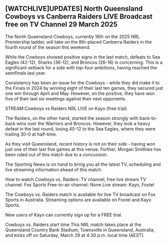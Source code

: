 ## [WATCHLIVE]UPDATES] North Queensland Cowboys vs Canberra Raiders LIVE Broadcast free on TV Channel 29 March 2025
The North Queensland Cowboys, currently 16th on the 2025 NRL Premiership ladder, will take on the 8th-placed Canberra Raiders in the fourth round of the season this weekend.

While the Cowboys showed positive signs in the last match, defeats to Sea Eagles (42-12), Sharks (36-12), and Broncos (26-16) is concerning. This is a significant setback for a side with top-four ambitions, having reached the semifinals last year.

Consistency has been an issue for the Cowboys - while they did make it to the Finals in 2024 by winning eight of their last ten games, they secured just one win through April and May. However, on the positive, they have won five of their last six meetings against their next opponents.


STREAM:Cowboys vs Raiders NRL LIVE on Kayo (free trial)

The Raiders, on the other hand, started the season strongly with back-to-back wins over the Warriors and Broncos. However, they look a heavy defeat in the last round, losing 40-12 to the Sea Eagles, where they were trailing 30-0 at half-time.

As they visit Queensland, recent history is not on their side - having won just one of their last five games at this venue. Further, Morgan Smithies has been ruled out of this match due to a concussion.

The Sporting News is on hand to bring you all the latest TV, scheduling and live streaming information ahead of this match.

How to watch Cowboys vs. Raiders: TV channel, free live stream
TV channel: Fox Sports
Free-to-air channel: None
Live stream: Kayo, Foxtel

The Cowboys vs. Raiders match is available for live TV broadcast on Fox Sports in Australia. Streaming options are available on Foxtel and Kayo Sports. 

New users of Kayo can currently sign up for a FREE trial.

Cowboys vs. Raiders start time
This NRL match takes place at the Queensland Country Bank Stadium, Townsville in Queensland, Australia, and kicks off on Saturday, March 29 at 4:30 p.m. local time (AEST).
